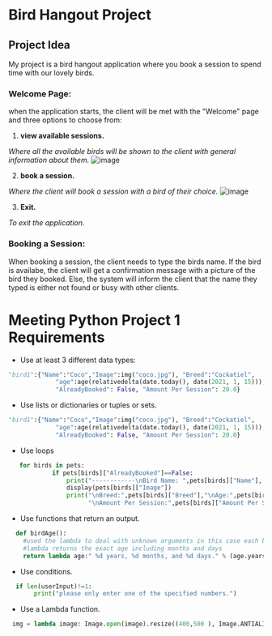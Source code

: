 # Bird Hangout Project

## Project Idea
My project is a bird hangout application where you book a session to spend time with our lovely birds.

### Welcome Page:
when the application starts, the client will be met with the "Welcome" page and three options to choose from:

1. **view available sessions.** 


 *Where all the available birds will be shown to the client with general information about them.*
 ![image](https://github.com/Nier1419/Bootcamp-Project-1-Python/assets/85634276/1d22baec-4c42-48de-b1d7-c0f3fadeab13)

 
  
2. **book a session.** 


*Where the client will book a session with a bird of their choice.*
 ![image](https://github.com/Nier1419/Bootcamp-Project-1-Python/assets/85634276/72db04e7-1755-4bce-8f73-83a7ef1a36c8)
 
3. **Exit.** 


*To exit the application.*

### Booking a Session:
When booking a session, the client needs to type the birds name. If the bird is availabe, the client will get a confirmation message  with a picture
of the bird they booked. Else, the system will inform the client that the name they typed is either not found or busy with other clients.




# Meeting Python Project 1 Requirements

- Use at least 3 different data types:
```python
"bird1":{"Name":"Coco","Image":img("coco.jpg"), "Breed":"Cockatiel", 
             "age":age(relativedelta(date.today(), date(2021, 1, 15))), 
             "AlreadyBooked": False, "Amount Per Session": 20.0}
```

- Use lists or dictionaries or tuples or sets.
```python
"bird1":{"Name":"Coco","Image":img("coco.jpg"), "Breed":"Cockatiel", 
             "age":age(relativedelta(date.today(), date(2021, 1, 15))), 
             "AlreadyBooked": False, "Amount Per Session": 20.0}
```

- Use loops
```python
   for birds in pets:
            if pets[birds]["AlreadyBooked"]==False:
                print("------------\nBird Name: ",pets[birds]["Name"], "\n")
                display(pets[birds]["Image"])
                print("\nBreed:",pets[birds]["Breed"],"\nAge:",pets[birds]["age"],
                      "\nAmount Per Session:",pets[birds]["Amount Per Session"])
```

- Use functions that return an output.
```python
  def birdAge():
    #used the lambda to deal with unknown arguments in this case each birds age where
    #lambda returns the exact age including months and days
    return lambda age:" %d years, %d months, and %d days." % (age.years, age.months, age.days)
```

- Use conditions.
 ```python
   if len(userInput)!=1:
        print("please only enter one of the specified numbers.")
```

- Use a Lambda function.
 ```python
  img = lambda image: Image.open(image).resize((400,500 ), Image.ANTIALIAS)
```
